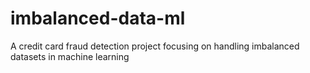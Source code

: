 # imbalanced-data-ml
A credit card fraud detection project focusing on handling imbalanced datasets in machine learning
